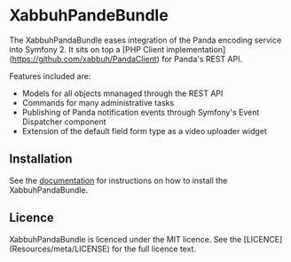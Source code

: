 XabbuhPandeBundle
=================

The XabbuhPandaBundle eases integration of the Panda encoding service into
Symfony 2. It sits on top a [PHP Client implementation]
(https://github.com/xabbuh/PandaClient) for Panda's REST API.

Features included are:

- Models for all objects mnanaged through the REST API
- Commands for many administrative tasks
- Publishing of Panda notification events through Symfony's Event Dispatcher
  component
- Extension of the default field form type as a video uploader widget

Installation
------------

See the [documentation](Resources/doc/index.md) for instructions on how to
install the XabbuhPandaBundle.

Licence
-------

XabbuhPandaBundle is licenced under the MIT licence. See the [LICENCE]
(Resources/meta/LICENSE) for the full licence text.
